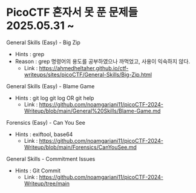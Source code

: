 # PicoCTF 혼자서 못 푼 문제들 2025.05.31 ~

General Skills (Easy) - Big Zip
  * Hints : grep
  * Reason : grep 명령어의 용도를 공부하였으나 까먹었고, 사용이 익숙하지 않다.
    - Link : https://ahmedheltaher.github.io/ctf-writeups/sites/picoCTF/General-Skills/Big-Zip.html

General Skills (Easy) - Blame Game
  * Hints : git log git log OR git help
    - Link : https://github.com/noamgariani11/picoCTF-2024-Writeup/blob/main/General%20Skills/Blame-Game.md

Forensics (Easy) - Can You See
  * Hints : exiftool, base64
    - Link : https://github.com/noamgariani11/picoCTF-2024-Writeup/blob/main/Forensics/CanYouSee.md

General Skills - Commitment Issues
  * Hints : Git Commit
    - Link : https://github.com/noamgariani11/picoCTF-2024-Writeup/tree/main
